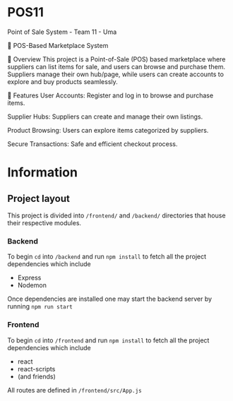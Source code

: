 # POS11
Point of Sale System - Team 11 - Uma

🛒 POS-Based Marketplace System

📌 Overview
This project is a Point-of-Sale (POS) based marketplace where suppliers can list items for sale, and users can browse and purchase them. Suppliers manage their own hub/page, while users can create accounts to explore and buy products seamlessly.

🔑 Features
User Accounts: Register and log in to browse and purchase items.

Supplier Hubs: Suppliers can create and manage their own listings.

Product Browsing: Users can explore items categorized by suppliers.

Secure Transactions: Safe and efficient checkout process.

# Information

## Project layout
This project is divided into `/frontend/` and `/backend/` directories that house their respective modules.

### Backend
To begin `cd` into `/backend` and run `npm install` to fetch all the project dependencies which include 

* Express
* Nodemon

Once dependencies are installed one may start the backend server by running `npm run start`

### Frontend

To begin `cd` into `/frontend` and run `npm install` to fetch all the project dependencies which include

* react
* react-scripts
* (and friends)

All routes are defined in `/frontend/src/App.js`
